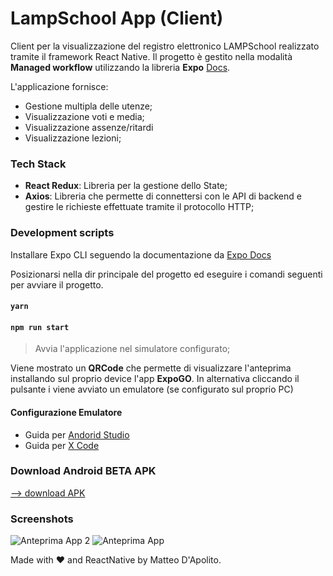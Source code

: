# LampSchool App (Client)
Client per la visualizzazione del registro elettronico LAMPSchool realizzato tramite il framework React Native.
Il progetto è gestito nella modalità **Managed workflow** utilizzando la libreria **Expo** [Docs](https://docs.expo.dev/).


L'applicazione fornisce:
* Gestione multipla delle utenze;
* Visualizzazione voti e media;
* Visualizzazione assenze/ritardi
* Visualizzazione lezioni;


### Tech Stack 

* **React Redux**: Libreria per la gestione dello State;
* **Axios**: Libreria che permette di connettersi con le API di backend e gestire le richieste effettuate tramite il protocollo HTTP;

### Development scripts

Installare Expo CLI seguendo la documentazione da [Expo Docs](https://docs.expo.dev/get-started/installation/)

Posizionarsi nella dir principale del progetto ed eseguire i comandi seguenti per avviare il progetto.

#### `yarn`
#### `npm run start`

> Avvia l'applicazione nel simulatore configurato;


Viene mostrato un **QRCode** che permette di visualizzare l'anteprima installando sul proprio device l'app **ExpoGO**. In alternativa cliccando il pulsante i viene avviato un emulatore (se configurato sul proprio PC)

#### Configurazione Emulatore
* Guida per  [Andorid Studio](https://docs.expo.dev/workflow/android-studio-emulator/)
* Guida per [X Code](https://docs.expo.dev/workflow/ios-simulator/)

### Download Android BETA APK
[--> download APK](https://drive.google.com/file/d/1K4y1k_inGp2xdpGBCtfExLmCNV4y7hkT/view?usp=share_link)

### Screenshots

![Anteprima App 2](https://i.ibb.co/pL4QKDj/lampshool-mediakit2.png)
![Anteprima App](https://i.ibb.co/Yp0RS54/lampshool-mediakit.png)


Made with ❤ and ReactNative by Matteo D'Apolito.
